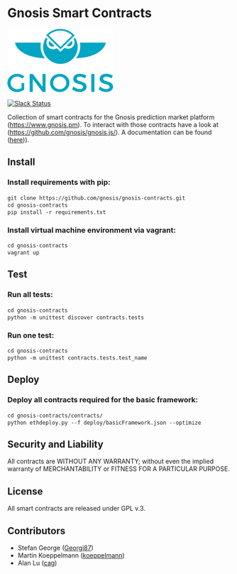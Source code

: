 Gnosis Smart Contracts
===================

<img src="assets/logo.png" />

[![Slack Status](http://slack.gnosis.pm/badge.svg)](http://slack.gnosis.pm)

Collection of smart contracts for the Gnosis prediction market platform (https://www.gnosis.pm).
To interact with those contracts have a look at (https://github.com/gnosis/gnosis.js/).
A documentation can be found ([here](https://github.com/gnosis/gnosis-contracts/blob/master/CONTRACTS.md))).

Install
-------------
### Install requirements with pip:
```
git clone https://github.com/gnosis/gnosis-contracts.git
cd gnosis-contracts
pip install -r requirements.txt
```

### Install virtual machine environment via vagrant:
```
cd gnosis-contracts
vagrant up
```

Test
-------------
### Run all tests:
```
cd gnosis-contracts
python -m unittest discover contracts.tests
```

### Run one test:
```
cd gnosis-contracts
python -m unittest contracts.tests.test_name
```

Deploy
-------------
### Deploy all contracts required for the basic framework:
```
cd gnosis-contracts/contracts/
python ethdeploy.py --f deploy/basicFramework.json --optimize
```

Security and Liability
-------------
All contracts are WITHOUT ANY WARRANTY; without even the implied warranty of MERCHANTABILITY or FITNESS FOR A PARTICULAR PURPOSE.

License
-------------
All smart contracts are released under GPL v.3.

Contributors
-------------
- Stefan George ([Georgi87](https://github.com/Georgi87))
- Martin Koeppelmann ([koeppelmann](https://github.com/koeppelmann))
- Alan Lu ([cag](https://github.com/cag))
